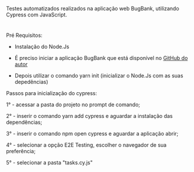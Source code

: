 Testes automatizados realizados na aplicação web BugBank, utilizando Cypress com JavaScript.
#
Pré Requisitos: 
* Instalação do Node.Js

* É preciso iniciar a aplicação BugBank que está disponível no [GitHub do autor](https://github.com/jhonatasmatos/bugbank)

* Depois utilizar o comando yarn init (inicializar o Node.Js com as suas depedências)

Passos para inicialização do cypress:

1° - acessar a pasta do projeto no prompt de comando;

2° - inserir o comando yarn add cypress e aguardar a instalação das dependências;

3° - inserir o comando npm open cypress e aguardar a aplicação abrir;

4° - selecionar a opção E2E Testing, escolher o navegador de sua preferência;

5° - selecionar a pasta "tasks.cy.js"
